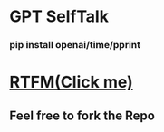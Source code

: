 # GPT SelfTalk
### pip install openai/time/pprint

# [RTFM(Click me)](https://platform.openai.com/docs/guides/chat)

## Feel free to fork the Repo
